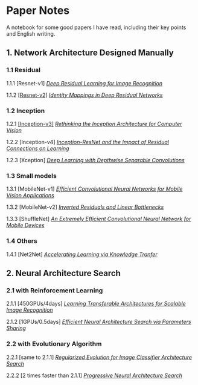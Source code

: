 # Paper Notes
A notebook for some good papers I have read, including their key points and English writing.




## 1. Network Architecture Designed Manually

### 1.1 Residual
1.1.1  [Resnet-v1] [*Deep Residual Learning for Image Recognition*](https://arxiv.org/pdf/1512.03385.pdf)

1.1.2  [[Resnet-v2]](https://github.com/yukang2017/Paper-Notes/blob/master/1.%20Classical%20Network%20Architecture/1.1.2%20%5BResnet-v2%5D%20Notes%20by%20YK.pdf) [*Identity Mappings in Deep Residual Networks*](https://arxiv.org/pdf/1603.05027.pdf)

### 1.2 Inception
1.2.1  [[Inception-v3]](https://github.com/yukang2017/Paper-Notes/blob/master/1.%20Classical%20Network%20Architecture/1.2.1%20%5BInception-v3%5D%20Notes%20by%20YK.pdf) [*Rethinking the Inception Architecture for Computer Vision*](https://arxiv.org/pdf/1512.00567.pdf)

1.2.2  [Inception-v4] [*Inception-ResNet and the Impact of Residual Connections on Learning*](https://arxiv.org/pdf/1602.07261.pdf)

1.2.3  [Xception] [*Deep Learning with Depthwise Separable Convolutions*](https://arxiv.org/pdf/1610.02357.pdf)


### 1.3 Small models
1.3.1  [MobileNet-v1] [*Efficient Convolutional Neural Networks for Mobile Vision Applications*](https://arxiv.org/pdf/1704.04861.pdf)

1.3.2  [MobileNet-v2] [*Inverted Residuals and Linear Bottlenecks*](https://arxiv.org/pdf/1801.04381.pdf)

1.3.3  [ShuffleNet] [*An Extremely Efficient Convolutional Neural Network for Mobile Devices*](https://arxiv.org/pdf/1707.01083.pdf)

### 1.4 Others
1.4.1  [Net2Net] [*Accelerating Learning via Knowledge Tranfer*](https://arxiv.org/pdf/1511.05641.pdf)




## 2. Neural Architecture Search
### 2.1  with Reinforcement Learning
2.1.1  [450GPUs/4days] [*Learning Transferable Architectures for Scalable Image Recognition*]()

2.1.2  [1GPUs/0.5days] [*Efficient Neural Architecture Search via Parameters Sharing*]()

### 2.2  with Evolutionary Algorithm
2.2.1  [same to 2.1.1] [*Regularized Evolution for Image Classifier Architecture Search*]()

2.2.2  [2 times faster than 2.1.1] [*Progressive Neural Architecture Search*]()
